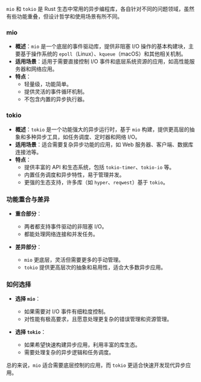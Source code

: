 `mio` 和 `tokio` 是 Rust 生态中常用的异步编程库，各自针对不同的问题领域，虽然有些功能重叠，但设计哲学和使用场景有所不同。

### mio

- **概述**：`mio` 是一个底层的事件驱动库，提供非阻塞 I/O 操作的基本构建块，主要基于操作系统的 `epoll`（Linux）、`kqueue`（macOS）和其他相关机制。
- **适用场景**：适用于需要直接控制 I/O 事件和底层系统资源的应用，如高性能服务器和网络应用。
- **特点**：
  - 轻量级，功能简单。
  - 提供灵活的事件循环机制。
  - 不包含内置的异步执行器。

### tokio

- **概述**：`tokio` 是一个功能强大的异步运行时，基于 `mio` 构建，提供更高层的抽象和多种异步工具，如任务调度、定时器和网络 I/O。
- **适用场景**：适合需要复杂异步功能的应用，如 Web 服务器、客户端、数据库连接池等。
- **特点**：
  - 提供丰富的 API 和生态系统，包括 `tokio-timer`、`tokio-io` 等。
  - 内置任务调度和异步特性，易于管理并发。
  - 更强的生态支持，许多库（如 `hyper`、`reqwest`）基于 `tokio`。

### 功能重合与差异

- **重合部分**：
  - 两者都支持事件驱动的非阻塞 I/O。
  - 都能处理网络连接和并发任务。

- **差异部分**：
  - `mio` 更底层，灵活但需要更多的手动管理。
  - `tokio` 提供更高层次的抽象和易用性，适合大多数异步应用。

### 如何选择

- **选择 `mio`**：
  - 如果需要对 I/O 事件有细粒度控制。
  - 对性能有极高要求，且愿意处理更复杂的错误管理和资源管理。

- **选择 `tokio`**：
  - 如果希望快速构建异步应用，利用丰富的库生态。
  - 需要处理复杂的异步逻辑和任务调度。

总的来说，`mio` 适合需要底层控制的应用，而 `tokio` 更适合快速开发现代异步应用。
